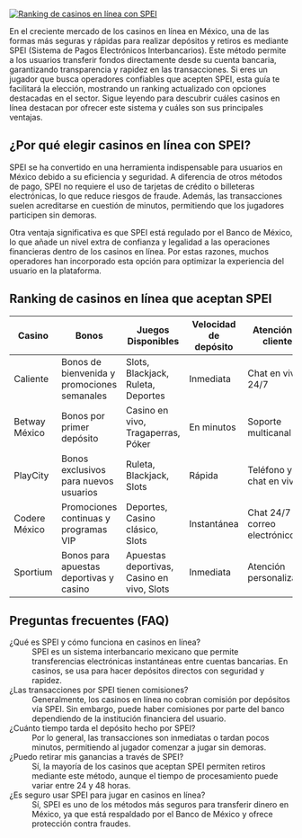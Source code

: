 [![Ranking de casinos en línea con SPEI](https://123-caf.pages.dev/gitsignup.png)](https://vrmoo.ru/Bt82HjjY)

<p>En el creciente mercado de los casinos en línea en México, una de las formas más seguras y rápidas para realizar depósitos y retiros es mediante SPEI (Sistema de Pagos Electrónicos Interbancarios). Este método permite a los usuarios transferir fondos directamente desde su cuenta bancaria, garantizando transparencia y rapidez en las transacciones. Si eres un jugador que busca operadores confiables que acepten SPEI, esta guía te facilitará la elección, mostrando un ranking actualizado con opciones destacadas en el sector. Sigue leyendo para descubrir cuáles casinos en línea destacan por ofrecer este sistema y cuáles son sus principales ventajas.</p>  <h2>¿Por qué elegir casinos en línea con SPEI?</h2> <p>SPEI se ha convertido en una herramienta indispensable para usuarios en México debido a su eficiencia y seguridad. A diferencia de otros métodos de pago, SPEI no requiere el uso de tarjetas de crédito o billeteras electrónicas, lo que reduce riesgos de fraude. Además, las transacciones suelen acreditarse en cuestión de minutos, permitiendo que los jugadores participen sin demoras.</p> <p>Otra ventaja significativa es que SPEI está regulado por el Banco de México, lo que añade un nivel extra de confianza y legalidad a las operaciones financieras dentro de los casinos en línea. Por estas razones, muchos operadores han incorporado esta opción para optimizar la experiencia del usuario en la plataforma.</p>  <h2>Ranking de casinos en línea que aceptan SPEI</h2> <table>   <thead>     <tr>       <th>Casino</th>       <th>Bonos</th>       <th>Juegos Disponibles</th>       <th>Velocidad de depósito</th>       <th>Atención al cliente</th>     </tr>   </thead>   <tbody>     <tr>       <td>Caliente</td>       <td>Bonos de bienvenida y promociones semanales</td>       <td>Slots, Blackjack, Ruleta, Deportes</td>       <td>Inmediata</td>       <td>Chat en vivo 24/7</td>     </tr>     <tr>       <td>Betway México</td>       <td>Bonos por primer depósito</td>       <td>Casino en vivo, Tragaperras, Póker</td>       <td>En minutos</td>       <td>Soporte multicanal</td>     </tr>     <tr>       <td>PlayCity</td>       <td>Bonos exclusivos para nuevos usuarios</td>       <td>Ruleta, Blackjack, Slots</td>       <td>Rápida</td>       <td>Teléfono y chat en vivo</td>     </tr>     <tr>       <td>Codere México</td>       <td>Promociones continuas y programas VIP</td>       <td>Deportes, Casino clásico, Slots</td>       <td>Instantánea</td>       <td>Chat 24/7 y correo electrónico</td>     </tr>     <tr>       <td>Sportium</td>       <td>Bonos para apuestas deportivas y casino</td>       <td>Apuestas deportivas, Casino en vivo, Slots</td>       <td>Inmediata</td>       <td>Atención personalizada</td>     </tr>   </tbody> </table>  <h2>Preguntas frecuentes (FAQ)</h2> <dl>   <dt>¿Qué es SPEI y cómo funciona en casinos en línea?</dt>   <dd>SPEI es un sistema interbancario mexicano que permite transferencias electrónicas instantáneas entre cuentas bancarias. En casinos, se usa para hacer depósitos directos con seguridad y rapidez.</dd>    <dt>¿Las transacciones por SPEI tienen comisiones?</dt>   <dd>Generalmente, los casinos en línea no cobran comisión por depósitos vía SPEI. Sin embargo, puede haber comisiones por parte del banco dependiendo de la institución financiera del usuario.</dd>    <dt>¿Cuánto tiempo tarda el depósito hecho por SPEI?</dt>   <dd>Por lo general, las transacciones son inmediatas o tardan pocos minutos, permitiendo al jugador comenzar a jugar sin demoras.</dd>    <dt>¿Puedo retirar mis ganancias a través de SPEI?</dt>   <dd>Sí, la mayoría de los casinos que aceptan SPEI permiten retiros mediante este método, aunque el tiempo de procesamiento puede variar entre 24 y 48 horas.</dd>    <dt>¿Es seguro usar SPEI para jugar en casinos en línea?</dt>   <dd>Sí, SPEI es uno de los métodos más seguros para transferir dinero en México, ya que está respaldado por el Banco de México y ofrece protección contra fraudes.</dd> </dl>